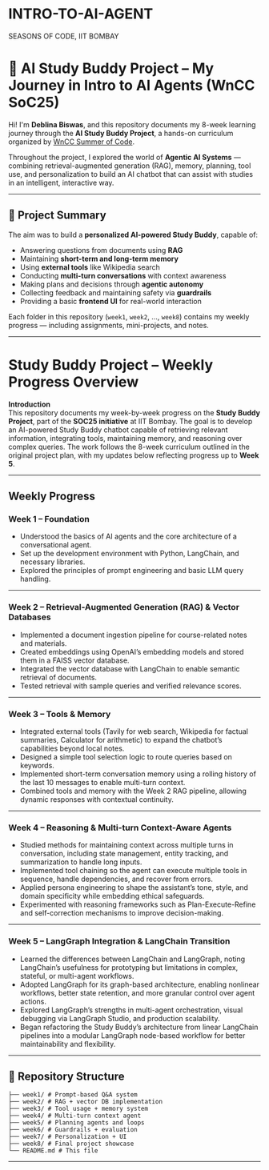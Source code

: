 # INTRO-TO-AI-AGENT
SEASONS OF CODE, IIT BOMBAY

# 🤖 AI Study Buddy Project – My Journey in Intro to AI Agents (WnCC SoC25)

Hi! I'm **Deblina Biswas**, and this repository documents my 8-week learning journey through the **AI Study Buddy Project**, a hands-on curriculum organized by [WnCC Summer of Code](https://wncc-soc.tech-iitb.org).

Throughout the project, I explored the world of **Agentic AI Systems** — combining retrieval-augmented generation (RAG), memory, planning, tool use, and personalization to build an AI chatbot that can assist with studies in an intelligent, interactive way.

---

## 🧭 Project Summary

The aim was to build a **personalized AI-powered Study Buddy**, capable of:
- Answering questions from documents using **RAG**
- Maintaining **short-term and long-term memory**
- Using **external tools** like Wikipedia search
- Conducting **multi-turn conversations** with context awareness
- Making plans and decisions through **agentic autonomy**
- Collecting feedback and maintaining safety via **guardrails**
- Providing a basic **frontend UI** for real-world interaction

Each folder in this repository (`week1`, `week2`, ..., `week8`) contains my weekly progress — including assignments, mini-projects, and notes.

---
# Study Buddy Project – Weekly Progress Overview

**Introduction**  
This repository documents my week-by-week progress on the **Study Buddy Project**, part of the **SOC25 initiative** at IIT Bombay. The goal is to develop an AI-powered Study Buddy chatbot capable of retrieving relevant information, integrating tools, maintaining memory, and reasoning over complex queries. The work follows the 8-week curriculum outlined in the original project plan, with my updates below reflecting progress up to **Week 5**.

---

## Weekly Progress

### **Week 1 – Foundation**
- Understood the basics of AI agents and the core architecture of a conversational agent.
- Set up the development environment with Python, LangChain, and necessary libraries.
- Explored the principles of prompt engineering and basic LLM query handling.

---

### **Week 2 – Retrieval-Augmented Generation (RAG) & Vector Databases**
- Implemented a document ingestion pipeline for course-related notes and materials.
- Created embeddings using OpenAI’s embedding models and stored them in a FAISS vector database.
- Integrated the vector database with LangChain to enable semantic retrieval of documents.
- Tested retrieval with sample queries and verified relevance scores.

---

### **Week 3 – Tools & Memory**
- Integrated external tools (Tavily for web search, Wikipedia for factual summaries, Calculator for arithmetic) to expand the chatbot’s capabilities beyond local notes.
- Designed a simple tool selection logic to route queries based on keywords.
- Implemented short-term conversation memory using a rolling history of the last 10 messages to enable multi-turn context.
- Combined tools and memory with the Week 2 RAG pipeline, allowing dynamic responses with contextual continuity.

---

### **Week 4 – Reasoning & Multi-turn Context-Aware Agents**
- Studied methods for maintaining context across multiple turns in conversation, including state management, entity tracking, and summarization to handle long inputs.
- Implemented tool chaining so the agent can execute multiple tools in sequence, handle dependencies, and recover from errors.
- Applied persona engineering to shape the assistant’s tone, style, and domain specificity while embedding ethical safeguards.
- Experimented with reasoning frameworks such as Plan-Execute-Refine and self-correction mechanisms to improve decision-making.

---

### **Week 5 – LangGraph Integration & LangChain Transition**
- Learned the differences between LangChain and LangGraph, noting LangChain’s usefulness for prototyping but limitations in complex, stateful, or multi-agent workflows.
- Adopted LangGraph for its graph-based architecture, enabling nonlinear workflows, better state retention, and more granular control over agent actions.
- Explored LangGraph’s strengths in multi-agent orchestration, visual debugging via LangGraph Studio, and production scalability.
- Began refactoring the Study Buddy’s architecture from linear LangChain pipelines into a modular LangGraph node-based workflow for better maintainability and flexibility.

---

## 📂 Repository Structure

```
├── week1/ # Prompt-based Q&A system
├── week2/ # RAG + vector DB implementation
├── week3/ # Tool usage + memory system
├── week4/ # Multi-turn context agent
├── week5/ # Planning agents and loops
├── week6/ # Guardrails + evaluation
├── week7/ # Personalization + UI
├── week8/ # Final project showcase
└── README.md # This file
```

---

